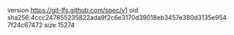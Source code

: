 version https://git-lfs.github.com/spec/v1
oid sha256:4ccc247855235822ada9f2c6e3170d39018eb3457e380d3135e9547f24c67472
size 15274
